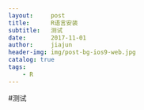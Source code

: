 ```yaml
---
layout:     post
title:      R语言安装
subtitle:   测试
date:       2017-11-01
author:     jiajun
header-img: img/post-bg-ios9-web.jpg
catalog: true
tags:
    - R
---
```

#测试
